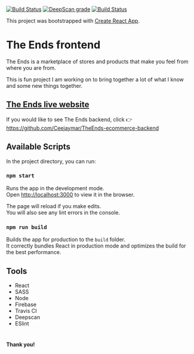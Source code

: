 [![Build Status](https://travis-ci.org/Ceejaymar/TheEnds-ecommerce-frontend.svg?branch=master)](https://travis-ci.org/Ceejaymar/TheEnds-ecommerce-frontend) [![DeepScan grade](https://deepscan.io/api/teams/6084/projects/8598/branches/106494/badge/grade.svg)](https://deepscan.io/dashboard#view=project&tid=6084&pid=8598&bid=106494) [![Build Status](https://david-dm.org/Ceejaymar/TheEnds-ecommerce-frontend.svg?branch=master)](https://david-dm.org/Ceejaymar/TheEnds-ecommerce-frontend.svg)

This project was bootstrapped with [Create React App](https://github.com/facebook/create-react-app).

# The Ends frontend

The Ends is a marketplace of stores and products that make you feel from where you are from.

This is fun project I am working on to bring together a lot of what I know and some new things together.

## [The Ends live website](http://the-ends.app.web/ "The Ends marketplace")

If you would like to see The Ends backend, click :point_right: https://github.com/Ceejaymar/TheEnds-ecommerce-backend

## Available Scripts

In the project directory, you can run:

### `npm start`

Runs the app in the development mode.<br>
Open [http://localhost:3000](http://localhost:3000) to view it in the browser.

The page will reload if you make edits.<br>
You will also see any lint errors in the console.

### `npm run build`

Builds the app for production to the `build` folder.<br>
It correctly bundles React in production mode and optimizes the build for the best performance.



## Tools
- React
- SASS
- Node
- Firebase
- Travis CI
- Deepscan
- ESlint

#

__Thank you!__
